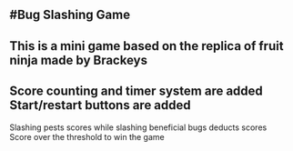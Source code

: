 #Bug Slashing Game
---
This is a mini game based on the replica of fruit ninja made by Brackeys
---
Score counting and timer system are added  
Start/restart buttons are added
---
Slashing pests scores while slashing beneficial bugs deducts scores  
Score over the threshold to win the game